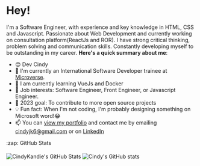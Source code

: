 # Hey!

I'm a Software Engineer, with experience and key knowledge in HTML, CSS and Javascript.  Passionate about Web Development and currently working on consultation platform(ReactJs and ROR).  I have  strong critical thinking, problem solving and communication skills. Constantly developing myself to be outstanding in my career. 
**Here's a quick summary about me**:

- 😊 Dev Cindy
- 🌱 I'm currently an International Software Developer trainee at [Microverse](https://www.microverse.org/gclid=CjwKCAiAv9ucBhBXEiwA6N8nYF1ek2YLu_oJwcm8deytCMgQZaRPb8Gr4PMtrxXRv49nRy7mnvrwUxoCJw4QAvD_BwE).
- 🌸 I am currently learning VueJs and Docker
- 💼 Job interests: Software Engineer, Front Engineer, or Javascript Engineer.
- 🚀 2023 goal: To contribute to more open source projects
- 💡 Fun fact: When I'm not coding, I'm probably designing something on Microsoft word!😂
- 📫 You can [view my portfolio](https://cindykandie.github.io/portfolio) and contact me by emailing cindyjk6@gmail.com or on [LinkedIn](https://linkedin.com/in/cindykandie)

<div>
  <summary>:zap: GitHub Stats</summary>
    </br>
    <img align="center" alt="CindyKandie's GitHub Stats" src="https://github-readme-stats.vercel.app/api?username=cindykandie&show_icons=true&hide_border=false&title_color=ff652f&icon_color=FFE400&bg_color=09131B&text_color=ffffff&border_color=0c1a25" />
   <img align="center" src="https://github-readme-stats.vercel.app/api/top-langs/?username=cindykandie&langs_count=8&layout=compact&hide_border=false&title_color=ff652f&icon_color=FFE400&bg_color=09131B&text_color=ffffff&border_color=0c1a25" alt="Cindy's GitHub stats" />
</div>
<!-- <img align="center" src="https://media.giphy.com/media/L1R1tvI9svkIWwpVYr/giphy.gif" /> -->

